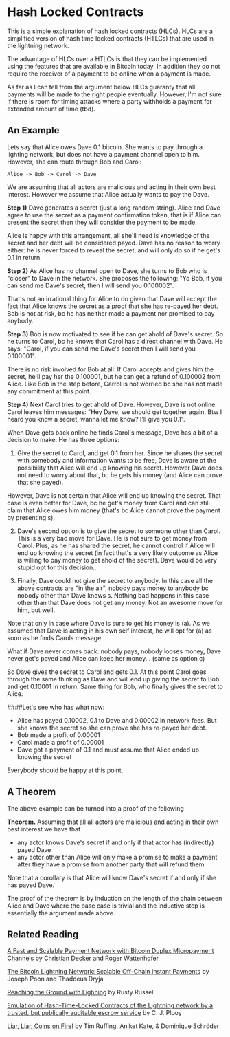 # Hash Locked Contracts


This is a simple explanation of hash locked contracts (HLCs). HLCs are a simplified version of hash time locked contracts (HTLCs) that are used in the lightning network.

The advantage of HLCs over a HTLCs is that they can be implemented using the features that are available in Bitcoin today. In addition they do not require the receiver of a payment to be online when a payment is made.

As far as I can tell from the argument below HLCs guaranty that all payments will be made to the right people eventually. However, I'm not sure if there is room for timing attacks where a party withholds a payment for extended amount of time (tbd).

## An Example

Lets say that Alice owes Dave 0.1 bitcoin. She wants to pay through a lighting network, but does not have a payment channel open to him. However, she can route through Bob and Carol:

    Alice -> Bob -> Carol -> Dave

We are assuming that all actors are malicious and acting in their own best interest. However we assume that Alice actually wants to pay the Dave.

**Step 1)** Dave generates a secret (just a long random string). Alice and Dave agree to use the secret as a payment confirmation token, that is if Alice can present the secret then they will consider the payment to be made.

Alice is happy with this arrangement, all she'll need is knowledge of the secret and her debt will be considered payed. Dave has no reason to worry either: he is never forced to reveal the secret, and will only do so if he get's 0.1 in return.


**Step 2)** As Alice has no channel open to Dave, she turns to Bob who is "closer" to Dave in the network. She proposes the following: "Yo Bob, if you can send me Dave's secret, then I will send you 0.100002".

That's not an irrational thing for Alice to do given that Dave will accept the fact that Alice knows the secret as a proof that she has re-payed her debt. Bob is not at risk, bc he has neither made a payment nor promised to pay anybody.


**Step 3)** Bob is now motivated to see if he can get ahold of Dave's secret. So he turns to Carol, bc he knows that Carol has a direct channel with Dave. He says: "Carol, if you can send me Dave's secret then I will send you 0.100001".

There is no risk involved for Bob at all: If Carol accepts and gives him the secret, he'll pay her the 0.100001, but he can get a refund of 0.100002 from Alice. Like Bob in the step before, Carrol is not worried bc she has not made any commitment at this point.


**Step 4)** Next Carol tries to get ahold of Dave. However, Dave is not online. Carol leaves him messages: "Hey Dave, we should get together again. Btw I heard you know a secret, wanna let me know? I'll give you 0.1".

When Dave gets back online he finds Carol's message, Dave has a bit of a decision to make: He has three options:

1. Give the secret to Carol, and get 0.1 from her. Since he shares the secret with somebody and information wants to be free, Dave is aware of the possibility that Alice will end up knowing his secret. However Dave does not need to worry about that, bc he gets his money (and Alice can prove that she payed). 
  
  However, Dave is not certain that Alice will end up knowing the secret. That case is even better for Dave, bc he get's money from Carol and can still claim that Alice owes him money (that's bc Alice cannot prove the payment by presenting s).

2. Dave's second option is to give the secret to someone other than Carol. This is a very bad move for Dave. He is not sure to get money from Carol. Plus, as he has shared the secret, he cannot control if Alice will end up knowing the secret (in fact that's a very likely outcome as Alice is willing to pay money to get ahold of the secret). Dave would be very stupid opt for this decision..
  
3. Finally, Dave could not give the secret to anybody. In this case all the above contracts are "in the air", nobody pays money to anybody bc nobody other than Dave knows s. Nothing bad happens in this case other than that Dave does not get any money. Not an awesome move for him, but well.

Note that only in case where Dave is sure to get his money is (a). As we assumed that Dave is acting in his own self interest, he will opt for (a) as soon as he finds Carols message.

What if Dave never comes back: nobody pays, nobody looses money, Dave never get's payed and Alice can keep her money... (same as option c)

So Dave gives the secret to Carol and gets 0.1. At this point Carol goes through the same thinking as Dave and will end up giving the secret to Bob and get 0.10001 in return. Same thing for Bob, who finally gives the secret to Alice.

####Let's see who has what now:

* Alice has payed 0.10002, 0.1 to Dave and 0.00002 in network fees. But she knows the secret so she can prove she has re-payed her debt.
* Bob made a profit of 0.00001
* Carol made a profit of 0.00001
* Dave got a payment of 0.1 and must assume that Alice ended up knowing the secret

Everybody should be happy at this point.

## A Theorem

The above example can be turned into a proof of the following

**Theorem.** Assuming that all all actors are malicious and acting in their own best interest we have that

* any actor knows Dave's secret if and only if that actor has (indirectly) payed Dave 
* any actor other than Alice will only make a promise to make a payment after they have a promise from another party that will refund them

Note that a corollary is that Alice will know Dave's secret if and only if she has payed Dave. 

The proof of the theorem is by induction on the length of the chain between Alice and Dave where the base case is trivial and the inductive step is essentially the argument made above.

##

## Related Reading

[A Fast and Scalable Payment Network with
Bitcoin Duplex Micropayment Channels](http://diyhpl.us/~bryan/papers2/bitcoin/Fast%20and%20scalable%20payment%20network%20with%20Bitcoin%20duplex%20micropayment%20channels.pdf) by Christian Decker and Roger Wattenhofer

[The Bitcoin Lightning Network:Scalable Off-Chain Instant Payments](http://lightning.network/lightning-network-paper.pdf) by Joseph Poon and Thaddeus Dryja

[Reaching the Ground with Lighning](http://diyhpl.us/~bryan/papers2/bitcoin/Fast%20and%20scalable%20payment%20network%20with%20Bitcoin%20duplex%20micropayment%20channels.pdf) by Rusty Russel

[Emulation of Hash-Time-Locked Contracts of the Lightning network by a trusted, but publically auditable escrow service](https://cornwarecjp.github.io/amiko-pay/doc/lightning_emulation.pdf) by C. J. Plooy

[Liar, Liar, Coins on Fire!](http://people.mmci.uni-saarland.de/~aniket/publications/Non-equivocationWithBitcoinPenalties.pdf) by Tim Ruffing, Aniket Kate, & Dominique Schröder


